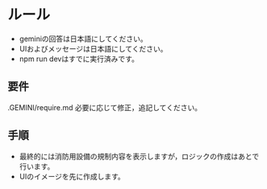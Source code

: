 # ルール
- geminiの回答は日本語にしてください。
- UIおよびメッセージは日本語にしてください。
- npm run devはすでに実行済みです。

## 要件
.GEMINI/require.md
必要に応じて修正，追記してください。

## 手順
- 最終的には消防用設備の規制内容を表示しますが，ロジックの作成はあとで行います。
- UIのイメージを先に作成します。